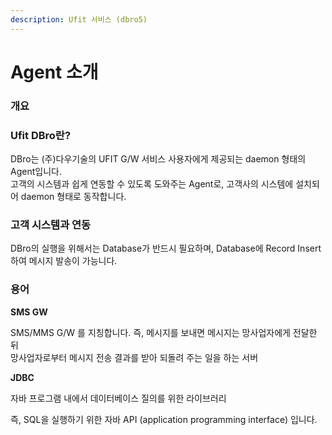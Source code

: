 ```yaml
---
description: Ufit 서비스 (dbro5)
---
```


# Agent 소개

### 개요

### Ufit DBro란?

DBro는 (주)다우기술의 UFIT G/W 서비스 사용자에게 제공되는 daemon 형태의 Agent입니다.\
고객의 시스템과 쉽게 연동할 수 있도록 도와주는 Agent로, 고객사의 시스템에 설치되어 daemon 형태로 동작합니다.



### 고객 시스템과 연동

DBro의 실행을 위해서는 Database가 반드시 필요하며, Database에 Record Insert하여 메시지 발송이 가능니다.



### 용어

**SMS GW**

SMS/MMS G/W 를 지칭합니다. 즉, 메시지를 보내면 메시지는 망사업자에게 전달한 뒤\
망사업자로부터 메시지 전송 결과를 받아 되돌려 주는 일을 하는 서버

**JDBC**

자바 프로그램 내에서 데이터베이스 질의를 위한 라이브러리

즉, SQL을 실행하기 위한 자바 API (application programming interface) 입니다.

